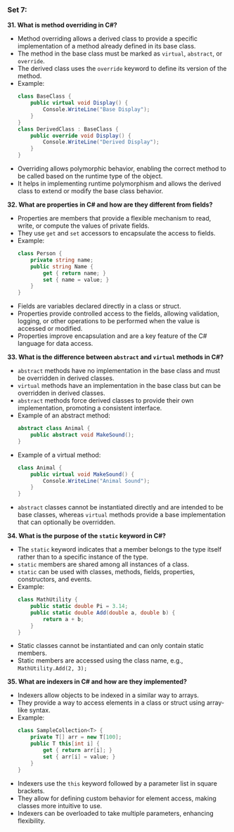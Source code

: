 ### Set 7:

**31. What is method overriding in C#?**
- Method overriding allows a derived class to provide a specific implementation of a method already defined in its base class.
- The method in the base class must be marked as `virtual`, `abstract`, or `override`.
- The derived class uses the `override` keyword to define its version of the method.
- Example:
  ```csharp
  class BaseClass {
      public virtual void Display() {
          Console.WriteLine("Base Display");
      }
  }
  class DerivedClass : BaseClass {
      public override void Display() {
          Console.WriteLine("Derived Display");
      }
  }
  ```
- Overriding allows polymorphic behavior, enabling the correct method to be called based on the runtime type of the object.
- It helps in implementing runtime polymorphism and allows the derived class to extend or modify the base class behavior.

**32. What are properties in C# and how are they different from fields?**
- Properties are members that provide a flexible mechanism to read, write, or compute the values of private fields.
- They use `get` and `set` accessors to encapsulate the access to fields.
- Example:
  ```csharp
  class Person {
      private string name;
      public string Name {
          get { return name; }
          set { name = value; }
      }
  }
  ```
- Fields are variables declared directly in a class or struct.
- Properties provide controlled access to the fields, allowing validation, logging, or other operations to be performed when the value is accessed or modified.
- Properties improve encapsulation and are a key feature of the C# language for data access.

**33. What is the difference between `abstract` and `virtual` methods in C#?**
- `abstract` methods have no implementation in the base class and must be overridden in derived classes.
- `virtual` methods have an implementation in the base class but can be overridden in derived classes.
- `abstract` methods force derived classes to provide their own implementation, promoting a consistent interface.
- Example of an abstract method:
  ```csharp
  abstract class Animal {
      public abstract void MakeSound();
  }
  ```
- Example of a virtual method:
  ```csharp
  class Animal {
      public virtual void MakeSound() {
          Console.WriteLine("Animal Sound");
      }
  }
  ```
- `abstract` classes cannot be instantiated directly and are intended to be base classes, whereas `virtual` methods provide a base implementation that can optionally be overridden.

**34. What is the purpose of the `static` keyword in C#?**
- The `static` keyword indicates that a member belongs to the type itself rather than to a specific instance of the type.
- `static` members are shared among all instances of a class.
- `static` can be used with classes, methods, fields, properties, constructors, and events.
- Example:
  ```csharp
  class MathUtility {
      public static double Pi = 3.14;
      public static double Add(double a, double b) {
          return a + b;
      }
  }
  ```
- Static classes cannot be instantiated and can only contain static members.
- Static members are accessed using the class name, e.g., `MathUtility.Add(2, 3);`

**35. What are indexers in C# and how are they implemented?**
- Indexers allow objects to be indexed in a similar way to arrays.
- They provide a way to access elements in a class or struct using array-like syntax.
- Example:
  ```csharp
  class SampleCollection<T> {
      private T[] arr = new T[100];
      public T this[int i] {
          get { return arr[i]; }
          set { arr[i] = value; }
      }
  }
  ```
- Indexers use the `this` keyword followed by a parameter list in square brackets.
- They allow for defining custom behavior for element access, making classes more intuitive to use.
- Indexers can be overloaded to take multiple parameters, enhancing flexibility.

